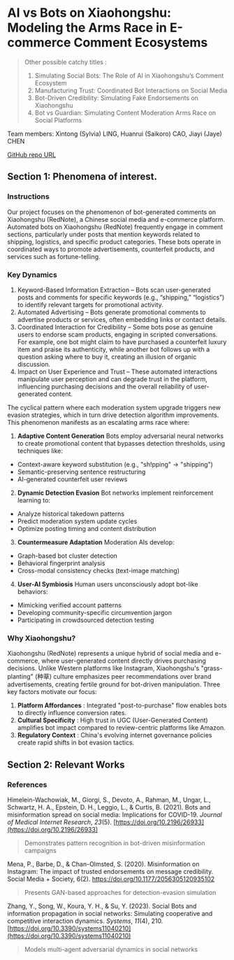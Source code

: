 # **AI vs Bots on Xiaohongshu: Modeling the Arms Race in E-commerce Comment Ecosystems**

> Other possible catchy titles :
>
> 1. Simulating Social Bots: The Role of AI in Xiaohongshu’s Comment Ecosystem
> 2. Manufacturing Trust: Coordinated Bot Interactions on Social Media
> 3. Bot-Driven Credibility: Simulating Fake Endorsements on Xiaohongshu
> 4. Bot vs Guardian: Simulating Content Moderation Arms Race on Social Platforms

Team members: Xintong (Sylvia) LING,  Huanrui (Saikoro) CAO, Jiayi (Jaye) CHEN

[GitHub repo URL](https://github.com/EECS4461/Group8 "https://github.com/EECS4461/Group8")

## Section 1: Phenomena of interest.

### Instructions

Our project focuses on the phenomenon of bot-generated comments on Xiaohongshu (RedNote), a Chinese social media and e-commerce platform. Automated bots on Xiaohongshu (RedNote) frequently engage in comment sections, particularly under posts that mention keywords related to shipping, logistics, and specific product categories. These bots operate in coordinated ways to promote advertisements, counterfeit products, and services such as fortune-telling.

### Key Dynamics

1. Keyword-Based Information Extraction – Bots scan user-generated posts and comments for specific keywords (e.g., “shipping,” “logistics”) to identify relevant targets for promotional activity.
2. Automated Advertising – Bots generate promotional comments to advertise products or services, often embedding links or contact details.
3. Coordinated Interaction for Credibility – Some bots pose as genuine users to endorse scam products, engaging in scripted conversations. For example, one bot might claim to have purchased a counterfeit luxury item and praise its authenticity, while another bot follows up with a question asking where to buy it, creating an illusion of organic discussion.
4. Impact on User Experience and Trust – These automated interactions manipulate user perception and can degrade trust in the platform, influencing purchasing decisions and the overall reliability of user-generated content.

The cyclical pattern where each moderation system upgrade triggers new evasion strategies, which in turn drive detection algorithm improvements. This phenomenon manifests as an escalating arms race where:

1. **Adaptive Content Generation**
   Bots employ adversarial neural networks to create promotional content that bypasses detection thresholds, using techniques like:

* Context-aware keyword substitution (e.g., "sh!pping" → "shipping")
* Semantic-preserving sentence restructuring
* AI-generated counterfeit user reviews

2. **Dynamic Detection Evasion**
   Bot networks implement reinforcement learning to:

* Analyze historical takedown patterns
* Predict moderation system update cycles
* Optimize posting timing and content distribution

3. **Countermeasure Adaptation**
   Moderation AIs develop:

* Graph-based bot cluster detection
* Behavioral fingerprint analysis
* Cross-modal consistency checks (text-image matching)

4. **User-AI Symbiosis**
   Human users unconsciously adopt bot-like behaviors:

* Mimicking verified account patterns
* Developing community-specific circumvention jargon
* Participating in crowdsourced detection testing

### **Why Xiaohongshu?**

Xiaohongshu (RedNote) represents a unique hybrid of social media and e-commerce, where user-generated content directly drives purchasing decisions. Unlike Western platforms like Instagram, Xiaohongshu's "grass-planting" (种草) culture emphasizes peer recommendations over brand advertisements, creating fertile ground for bot-driven manipulation. Three key factors motivate our focus:

1. **Platform Affordances** : Integrated "post-to-purchase" flow enables bots to directly influence conversion rates.
2. **Cultural Specificity** : High trust in UGC (User-Generated Content) amplifies bot impact compared to review-centric platforms like Amazon.
3. **Regulatory Context** : China's evolving internet governance policies create rapid shifts in bot evasion tactics.

## Section 2: Relevant Works

### References

Himelein-Wachowiak, M., Giorgi, S., Devoto, A., Rahman, M., Ungar, L., Schwartz, H. A., Epstein, D. H., Leggio, L., & Curtis, B. (2021). Bots and misinformation spread on social media: Implications for COVID-19.  *Journal of Medical Internet Research*, *23*(5). [https://doi.org/10.2196/26933](https://doi.org/10.2196/26933)

> Demonstrates pattern recognition in bot-driven misinformation campaigns

Mena, P., Barbe, D., & Chan-Olmsted, S. (2020). Misinformation on Instagram: The impact of trusted endorsements on message credibility. Social Media + Society, 6(2). https://doi.org/10.1177/2056305120935102

> Presents GAN-based approaches for detection-evasion simulation

Zhang, Y., Song, W., Koura, Y. H., & Su, Y. (2023). Social Bots and information propagation in social networks: Simulating cooperative and competitive interaction dynamics. *Systems*, *11*(4), 210\.  [https://doi.org/10.3390/systems11040210](https://doi.org/10.3390/systems11040210)

> Models multi-agent adversarial dynamics in social networks
